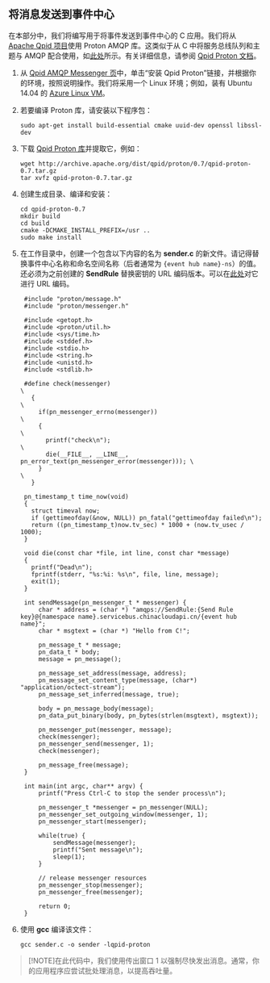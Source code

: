 ## 将消息发送到事件中心
在本部分中，我们将编写用于将事件发送到事件中心的 C 应用。我们将从 [Apache Qpid 项目](http://qpid.apache.org/)使用 Proton AMQP 库。这类似于从 C 中将服务总线队列和主题与 AMQP 配合使用，如[此处](https://code.msdn.microsoft.com/WindowsAzure/Using-Apache-Qpid-Proton-C-afd76504)所示。有关详细信息，请参阅 [Qpid Proton 文档](http://qpid.apache.org/proton/index.html)。

1. 从 [Qpid AMQP Messenger 页](http://qpid.apache.org/components/)中，单击“安装 Qpid Proton”链接，并根据你的环境，按照说明操作。我们将采用一个 Linux 环境；例如，装有 Ubuntu 14.04 的 [Azure Linux VM](../articles/virtual-machines/virtual-machines-linux-quick-create-cli.md)。

2. 若要编译 Proton 库，请安装以下程序包：

	```
	sudo apt-get install build-essential cmake uuid-dev openssl libssl-dev
	```

3. 下载 [Qpid Proton 库](http://qpid.apache.org/proton/index.html)并提取它，例如：

	```
	wget http://archive.apache.org/dist/qpid/proton/0.7/qpid-proton-0.7.tar.gz
	tar xvfz qpid-proton-0.7.tar.gz
	```

4. 创建生成目录、编译和安装：

	```
	cd qpid-proton-0.7
	mkdir build
	cd build
	cmake -DCMAKE_INSTALL_PREFIX=/usr ..
	sudo make install
	```

5. 在工作目录中，创建一个包含以下内容的名为 **sender.c** 的新文件。请记得替换事件中心名称和命名空间名称（后者通常为 `{event hub name}-ns`）的值。还必须为之前创建的 **SendRule** 替换密钥的 URL 编码版本。可以在[此处](http://www.w3schools.com/tags/ref_urlencode.asp)对它进行 URL 编码。

    	#include "proton/message.h"
    	#include "proton/messenger.h"
    	
    	#include <getopt.h>
    	#include <proton/util.h>
    	#include <sys/time.h>
    	#include <stddef.h>
    	#include <stdio.h>
    	#include <string.h>
    	#include <unistd.h>
    	#include <stdlib.h>
    	
    	#define check(messenger)                                                     \
    	  {                                                                          \
    	    if(pn_messenger_errno(messenger))                                        \
    	    {                                                                        \
    	      printf("check\n");													 \
    	      die(__FILE__, __LINE__, pn_error_text(pn_messenger_error(messenger))); \
    	    }                                                                        \
    	  }  
    	
    	pn_timestamp_t time_now(void)
    	{
    	  struct timeval now;
    	  if (gettimeofday(&now, NULL)) pn_fatal("gettimeofday failed\n");
    	  return ((pn_timestamp_t)now.tv_sec) * 1000 + (now.tv_usec / 1000);
    	}  
    	
    	void die(const char *file, int line, const char *message)
    	{
    	  printf("Dead\n");
    	  fprintf(stderr, "%s:%i: %s\n", file, line, message);
    	  exit(1);
    	}
    	
    	int sendMessage(pn_messenger_t * messenger) {
    		char * address = (char *) "amqps://SendRule:{Send Rule key}@{namespace name}.servicebus.chinacloudapi.cn/{event hub name}";
    		char * msgtext = (char *) "Hello from C!";
    	
    		pn_message_t * message;
    		pn_data_t * body;
    		message = pn_message();
    	
    		pn_message_set_address(message, address);
    		pn_message_set_content_type(message, (char*) "application/octect-stream");
    		pn_message_set_inferred(message, true);
    	
    		body = pn_message_body(message);
    		pn_data_put_binary(body, pn_bytes(strlen(msgtext), msgtext));
    	
    		pn_messenger_put(messenger, message);
    		check(messenger);
    		pn_messenger_send(messenger, 1);
    		check(messenger);
    	
    		pn_message_free(message);
    	}
    	
    	int main(int argc, char** argv) {
    		printf("Press Ctrl-C to stop the sender process\n");
    	
    		pn_messenger_t *messenger = pn_messenger(NULL);
    		pn_messenger_set_outgoing_window(messenger, 1);
    		pn_messenger_start(messenger);
    	
    		while(true) {
    			sendMessage(messenger);
    			printf("Sent message\n");
    			sleep(1);
    		}
    	
    		// release messenger resources
    		pn_messenger_stop(messenger);
    		pn_messenger_free(messenger);
    	
    		return 0;
    	}
    	
6. 使用 **gcc** 编译该文件：

	```
	gcc sender.c -o sender -lqpid-proton
	```

> [!NOTE]在此代码中，我们使用传出窗口 1 以强制尽快发出消息。通常，你的应用程序应尝试批处理消息，以提高吞吐量。

<!---HONumber=Mooncake_0104_2016-->